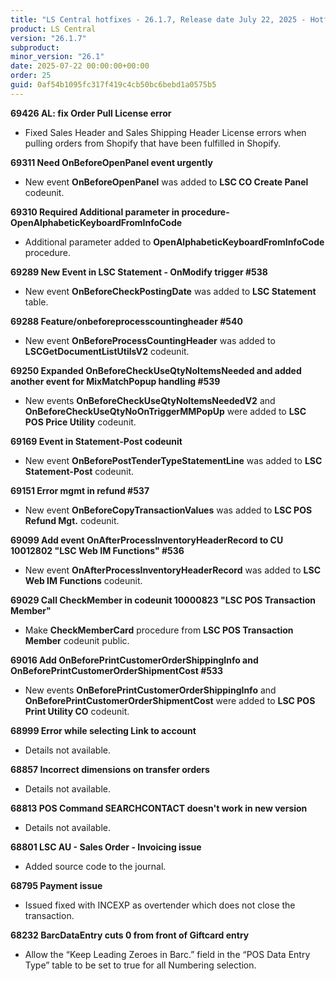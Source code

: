 ```yaml
---
title: "LS Central hotfixes - 26.1.7, Release date July 22, 2025 - Hotfixes"
product: LS Central
version: "26.1.7"
subproduct: 
minor_version: "26.1"
date: 2025-07-22 00:00:00+00:00
order: 25
guid: 0af54b1095fc317f419c4cb50bc6bebd1a0575b5
---
```


<strong>69426 AL: fix Order Pull License error</strong>
<ul><li>Fixed Sales Header and Sales Shipping Header License errors when pulling orders from Shopify that have been fulfilled in Shopify.</li></ul>
<strong>69311 Need OnBeforeOpenPanel event urgently</strong>
<ul><li>New event <b>OnBeforeOpenPanel</b> was added to <b>LSC CO Create Panel</b> codeunit.</li></ul>
<strong>69310 Required Additional parameter in procedure- OpenAlphabeticKeyboardFromInfoCode</strong>
<ul><li>Additional parameter added to <b>OpenAlphabeticKeyboardFromInfoCode</b> procedure.</li></ul>
<strong>69289 New Event in LSC Statement - OnModify trigger #538</strong>
<ul><li>New event <b>OnBeforeCheckPostingDate</b> was added to <b>LSC Statement</b> table.</li></ul>
<strong>69288 Feature/onbeforeprocesscountingheader #540</strong>
<ul><li>New event <b>OnBeforeProcessCountingHeader</b> was added to <b>LSCGetDocumentListUtilsV2</b> codeunit.</li></ul>
<strong>69250 Expanded OnBeforeCheckUseQtyNoItemsNeeded and added another event for MixMatchPopup handling #539</strong>
<ul><li>New events <b>OnBeforeCheckUseQtyNoItemsNeededV2</b> and <b>OnBeforeCheckUseQtyNoOnTriggerMMPopUp</b> were added to <b>LSC POS Price Utility</b> codeunit.</li></ul>
<strong>69169 Event in Statement-Post codeunit</strong>
<ul><li>New event <b>OnBeforePostTenderTypeStatementLine</b> was added to  <b>LSC Statement-Post</b> codeunit.</li></ul>
<strong>69151 Error mgmt in refund #537</strong>
<ul><li>New event <b>OnBeforeCopyTransactionValues</b> was added to <b>LSC POS Refund Mgt.</b> codeunit.</li></ul>
<strong>69099 Add event OnAfterProcessInventoryHeaderRecord to CU 10012802 "LSC Web IM Functions" #536</strong>
<ul><li>New event <b>OnAfterProcessInventoryHeaderRecord</b> was added to <b>LSC Web IM Functions</b> codeunit.</li></ul>
<strong>69029 Call CheckMember in codeunit 10000823 "LSC POS Transaction Member"</strong>
<ul><li>Make <b>CheckMemberCard</b> procedure from <b>LSC POS Transaction Member</b> codeunit public.</li></ul>
<strong>69016 Add OnBeforePrintCustomerOrderShippingInfo and OnBeforePrintCustomerOrderShipmentCost #533</strong>
<ul><li>New events <b>OnBeforePrintCustomerOrderShippingInfo</b> and <b>OnBeforePrintCustomerOrderShipmentCost</b> were added to <b>LSC POS Print Utility CO</b> codeunit.</li></ul>
<strong>68999 Error while selecting Link to account</strong>
<ul><li>Details not available.</li></ul>
<strong>68857 Incorrect dimensions on transfer orders</strong>
<ul><li>Details not available.</li></ul>
<strong>68813 POS Command SEARCHCONTACT doesn't work in new version</strong>
<ul><li>Details not available.</li></ul>
<strong>68801 LSC AU - Sales Order - Invoicing issue</strong>
<ul><li>Added source code to the journal.</li></ul>
<strong>68795 Payment issue</strong>
<ul><li>Issued fixed with INCEXP as overtender which does not close the transaction.</li></ul>
<strong>68232 BarcDataEntry cuts 0 from front of Giftcard entry</strong>
<ul><li>Allow the “Keep Leading Zeroes in Barc.” field in the “POS Data Entry Type” table to be set to true for all Numbering selection.</li></ul>
